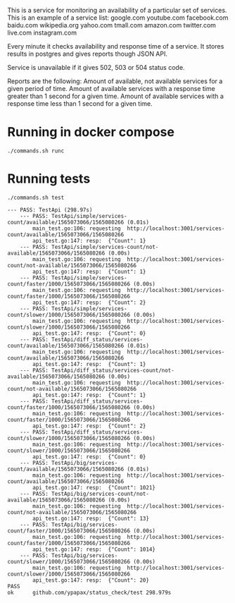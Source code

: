 This is a service for monitoring an availability of a particular set of services.
This is an example of a service list:
google.com
youtube.com
facebook.com
baidu.com
wikipedia.org
yahoo.com
tmall.com
amazon.com
twitter.com
live.com
instagram.com

Every minute it checks availability and response time of a service. It stores results in postgres and gives 
reports though JSON API.

Service is unavailable if it gives 502, 503 or 504 status code.

Reports are the following:
Amount of available, not available services for a given period of time.
Amount of available services with a response time greater than 1 second for a given time. 
Amount of available services with a response time less than 1 second for a given time.

# Running in docker compose
`./commands.sh runc`
# Running tests
`./commands.sh test`

```
--- PASS: TestApi (298.97s)
    --- PASS: TestApi/simple/services-count/available/1565073066/1565080266 (0.01s)
        main_test.go:106: requesting  http://localhost:3001/services-count/available/1565073066/1565080266
        api_test.go:147: resp:  {"Count": 1}
    --- PASS: TestApi/simple/services-count/not-available/1565073066/1565080266 (0.00s)
        main_test.go:106: requesting  http://localhost:3001/services-count/not-available/1565073066/1565080266
        api_test.go:147: resp:  {"Count": 1}
    --- PASS: TestApi/simple/services-count/faster/1000/1565073066/1565080266 (0.00s)
        main_test.go:106: requesting  http://localhost:3001/services-count/faster/1000/1565073066/1565080266
        api_test.go:147: resp:  {"Count": 2}
    --- PASS: TestApi/simple/services-count/slower/1000/1565073066/1565080266 (0.00s)
        main_test.go:106: requesting  http://localhost:3001/services-count/slower/1000/1565073066/1565080266
        api_test.go:147: resp:  {"Count": 0}
    --- PASS: TestApi/diff_status/services-count/available/1565073066/1565080266 (0.01s)
        main_test.go:106: requesting  http://localhost:3001/services-count/available/1565073066/1565080266
        api_test.go:147: resp:  {"Count": 1}
    --- PASS: TestApi/diff_status/services-count/not-available/1565073066/1565080266 (0.00s)
        main_test.go:106: requesting  http://localhost:3001/services-count/not-available/1565073066/1565080266
        api_test.go:147: resp:  {"Count": 1}
    --- PASS: TestApi/diff_status/services-count/faster/1000/1565073066/1565080266 (0.00s)
        main_test.go:106: requesting  http://localhost:3001/services-count/faster/1000/1565073066/1565080266
        api_test.go:147: resp:  {"Count": 2}
    --- PASS: TestApi/diff_status/services-count/slower/1000/1565073066/1565080266 (0.00s)
        main_test.go:106: requesting  http://localhost:3001/services-count/slower/1000/1565073066/1565080266
        api_test.go:147: resp:  {"Count": 0}
    --- PASS: TestApi/big/services-count/available/1565073066/1565080266 (0.01s)
        main_test.go:106: requesting  http://localhost:3001/services-count/available/1565073066/1565080266
        api_test.go:147: resp:  {"Count": 1021}
    --- PASS: TestApi/big/services-count/not-available/1565073066/1565080266 (0.00s)
        main_test.go:106: requesting  http://localhost:3001/services-count/not-available/1565073066/1565080266
        api_test.go:147: resp:  {"Count": 13}
    --- PASS: TestApi/big/services-count/faster/1000/1565073066/1565080266 (0.00s)
        main_test.go:106: requesting  http://localhost:3001/services-count/faster/1000/1565073066/1565080266
        api_test.go:147: resp:  {"Count": 1014}
    --- PASS: TestApi/big/services-count/slower/1000/1565073066/1565080266 (0.00s)
        main_test.go:106: requesting  http://localhost:3001/services-count/slower/1000/1565073066/1565080266
        api_test.go:147: resp:  {"Count": 20}
PASS
ok  	github.com/ypapax/status_check/test	298.979s
```